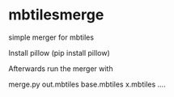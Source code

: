 # mbtilesmerge
simple merger for mbtiles

Install pillow (pip install pillow)

Afterwards run the merger with

merge.py out.mbtiles base.mbtiles x.mbtiles ....


